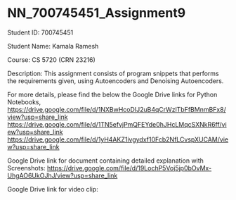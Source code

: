 # NN_700745451_Assignment9

Student ID: 700745451
 
Student Name: Kamala Ramesh
 
Course: CS 5720 (CRN 23216)
 
Description: This assignment consists of program snippets that performs the requirements given, using Autoencoders and Denoising Autoencoders.
 
For more details, please find the below the Google Drive links for Python Notebooks,
https://drive.google.com/file/d/1NXBwHcoDIJ2uB4qCrWzlTbFfBMnmBFx8/view?usp=share_link
https://drive.google.com/file/d/1TN5efvjPmQFEYde0hJHcLMqcSXNkR6ff/view?usp=share_link
https://drive.google.com/file/d/1yH4AKZ1ivgydxf10Fcb2NfLCvspXUCAM/view?usp=share_link
 
Google Drive link for document containing detailed explanation with Screenshots: 
https://drive.google.com/file/d/19LochP5Voj5jp0bOvMx-UhgAO6UkOJhJ/view?usp=share_link
 
Google Drive link for video clip: 
